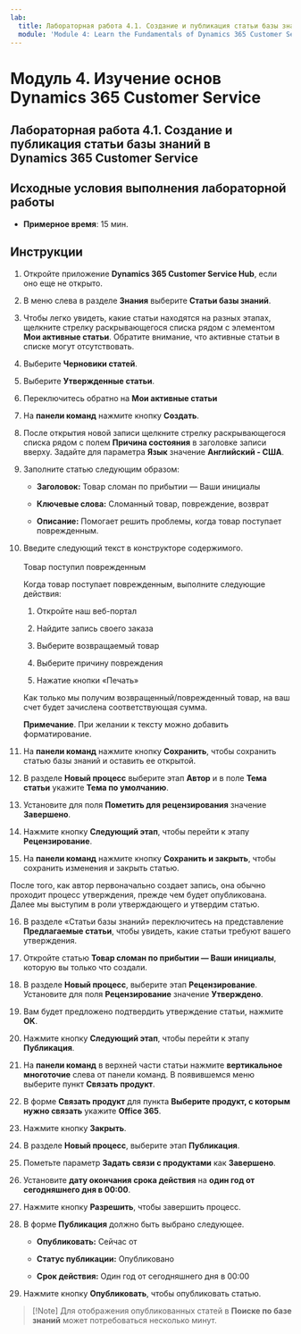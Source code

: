 ```yaml
---
lab:
  title: Лабораторная работа 4.1. Создание и публикация статьи базы знаний в Dynamics 365 Customer Service
  module: 'Module 4: Learn the Fundamentals of Dynamics 365 Customer Service'
---
```


<a name="module-4-learn-the-fundamentals-of-dynamics-365-customer-service"></a>Модуль 4. Изучение основ Dynamics 365 Customer Service
========================

## <a name="practice-lab-41---create-and-publish-a-knowledge-article-in-dynamics-365-customer-service"></a>Лабораторная работа 4.1. Создание и публикация статьи базы знаний в Dynamics 365 Customer Service

## <a name="lab-setup"></a>Исходные условия выполнения лабораторной работы

  - **Примерное время**: 15 мин.

## <a name="instructions"></a>Инструкции

1. Откройте приложение **Dynamics 365 Customer Service Hub**, если оно еще не открыто. 

2. В меню слева в разделе **Знания** выберите **Статьи базы знаний**. 

3. Чтобы легко увидеть, какие статьи находятся на разных этапах, щелкните стрелку раскрывающегося списка рядом с элементом **Мои активные статьи**. Обратите внимание, что активные статьи в списке могут отсутствовать.

4. Выберите **Черновики статей**. 

5. Выберите **Утвержденные статьи**. 

6. Переключитесь обратно на **Мои активные статьи**

7. На **панели команд** нажмите кнопку **Создать**. 

8. После открытия новой записи щелкните стрелку раскрывающегося списка рядом с полем **Причина состояния** в заголовке записи вверху. Задайте для параметра **Язык** значение **Английский - США**.

9. Заполните статью следующим образом:

    - **Заголовок:** Товар сломан по прибытии — Ваши инициалы

    - **Ключевые слова:** Сломанный товар, повреждение, возврат

    - **Описание:** Помогает решить проблемы, когда товар поступает поврежденным. 

10. Введите следующий текст в конструкторе содержимого.   
‎  
‎   Товар поступил поврежденным

    Когда товар поступает поврежденным, выполните следующие действия:

    1. Откройте наш веб-портал

    2. Найдите запись своего заказа

    3. Выберите возвращаемый товар

    4. Выберите причину повреждения

    5. Нажатие кнопки «Печать»

    Как только мы получим возвращенный/поврежденный товар, на ваш счет будет зачислена соответствующая сумма.

    **Примечание**. При желании к тексту можно добавить форматирование. 

11. На **панели команд** нажмите кнопку **Сохранить**, чтобы сохранить статью базы знаний и оставить ее открытой. 

12. В разделе **Новый процесс** выберите этап **Автор** и в поле **Тема статьи** укажите **Тема по умолчанию**. 

13. Установите для поля **Пометить для рецензирования** значение **Завершено**.

14. Нажмите кнопку **Следующий этап**, чтобы перейти к этапу **Рецензирование**.

15. На **панели команд** нажмите кнопку **Сохранить и закрыть**, чтобы сохранить изменения и закрыть статью.

После того, как автор первоначально создает запись, она обычно проходит процесс утверждения, прежде чем будет опубликована. Далее мы выступим в роли утверждающего и утвердим статью. 

16. В разделе «Статьи базы знаний» переключитесь на представление **Предлагаемые статьи**, чтобы увидеть, какие статьи требуют вашего утверждения. 

17. Откройте статью **Товар сломан по прибытии — Ваши инициалы**, которую вы только что создали.

18. В разделе **Новый процесс**, выберите этап **Рецензирование**. Установите для поля **Рецензирование** значение **Утверждено**.

19. Вам будет предложено подтвердить утверждение статьи, нажмите **OK**. 

20. Нажмите кнопку **Следующий этап**, чтобы перейти к этапу **Публикация**. 

21. На **панели команд** в верхней части статьи нажмите **вертикальное многоточие** слева от панели команд. В появившемся меню выберите пункт **Связать продукт**. 

22. В форме **Связать продукт** для пункта **Выберите продукт, с которым нужно связать** укажите **Office 365**.

23. Нажмите кнопку **Закрыть**. 

24. В разделе **Новый процесс**, выберите этап **Публикация**. 

25. Пометьте параметр **Задать связи с продуктами** как **Завершено**. 

26. Установите **дату окончания срока действия** на **один год от сегодняшнего дня в 00:00**. 

27. Нажмите кнопку **Разрешить**, чтобы завершить процесс. 

28. В форме **Публикация** должно быть выбрано следующее.

    - **Опубликовать:** Сейчас от

    - **Статус публикации:** Опубликовано

    - **Срок действия:** Один год от сегодняшнего дня в 00:00
    
29. Нажмите кнопку **Опубликовать**, чтобы опубликовать статью.

>[!Note] Для отображения опубликованных статей в **Поиске по базе знаний** может потребоваться несколько минут.
